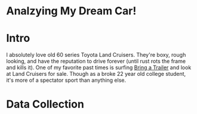# Analzying My Dream Car! 

# Intro
I absolutely love old 60 series Toyota Land Cruisers. They're boxy, rough looking, and have the reputation to drive forever (until rust rots the frame and kills it). One of my favorite past times is surfing [Bring a Trailer](https://bringatrailer.com/toyota/land-cruiser-fj60-fj62/) and look at Land Cruisers for sale. Though as a broke 22 year old college student, it's more of a spectator sport than anything else. 

# Data Collection
